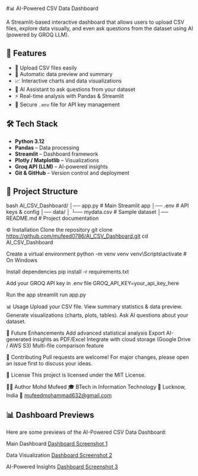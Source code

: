 #📊 AI-Powered CSV Data Dashboard  

A Streamlit-based interactive dashboard that allows users to upload CSV files, explore data visually, and even ask questions from the dataset using AI (powered by GROQ LLM).  



## 🚀 Features  
- 📂 Upload CSV files easily  
- 🔎 Automatic data preview and summary  
- 📈 Interactive charts and data visualizations  
- 🤖 AI Assistant to ask questions from your dataset  
- ⚡ Real-time analysis with Pandas & Streamlit  
- 🔐 Secure `.env` file for API key management  



## 🛠️ Tech Stack  
- **Python 3.12**  
- **Pandas** – Data processing  
- **Streamlit** – Dashboard framework  
- **Plotly / Matplotlib** – Visualizations  
- **Groq API (LLM)** – AI-powered insights  
- **Git & GitHub** – Version control and deployment  



## 📂 Project Structure  

bash
AI_CSV_Dashboard/
│── app.py           # Main Streamlit app
│── .env             # API keys & config
│── data/
│    └── mydata.csv  # Sample dataset
│── README.md        # Project documentation

⚙️ Installation
Clone the repository
 git clone https://github.com/mufeed0786/AI_CSV_Dashboard.git
 cd AI_CSV_Dashboard

Create a virtual environment
 python -m venv venv
 venv\Scripts\activate    # On Windows


Install dependencies
 pip install -r requirements.txt

Add your GROQ API key in .env file
 GROQ_API_KEY=your_api_key_here

Run the app
 streamlit run app.py

📊 Usage
Upload your CSV file.
View summary statistics & data preview.
Generate visualizations (charts, plots, tables).
Ask AI questions about your dataset.

🔮 Future Enhancements
Add advanced statistical analysis
Export AI-generated insights as PDF/Excel
Integrate with cloud storage (Google Drive / AWS S3)
Multi-file comparison feature

🤝 Contributing
Pull requests are welcome! For major changes, please open an issue first to discuss your ideas.

📜 License
This project is licensed under the MIT License.

👨‍💻 Author
Mohd Mufeed
🎓 BTech in Information Technology
📍 Lucknow, India
📧 mufeedmohammad632@gmail.com

## 📊 Dashboard Previews

Here are some previews of the AI-Powered CSV Data Dashboard:

Main Dashboard
 [Dashboard Screenshot 1](assets/dashboard1.png)

Data Visualization
 [Dashboard Screenshot 2](assets/dashboard2.png)

AI-Powered Insights
 [Dashboard Screenshot 3](assets/dashboard3.png)








